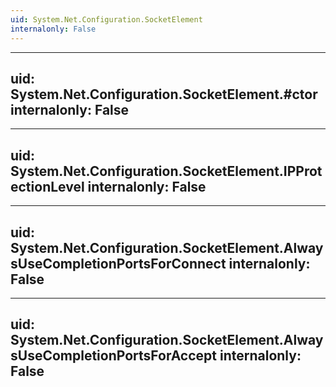 ```yaml
---
uid: System.Net.Configuration.SocketElement
internalonly: False
---
```


---
uid: System.Net.Configuration.SocketElement.#ctor
internalonly: False
---

---
uid: System.Net.Configuration.SocketElement.IPProtectionLevel
internalonly: False
---

---
uid: System.Net.Configuration.SocketElement.AlwaysUseCompletionPortsForConnect
internalonly: False
---

---
uid: System.Net.Configuration.SocketElement.AlwaysUseCompletionPortsForAccept
internalonly: False
---
